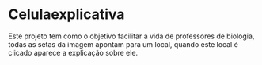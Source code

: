 # Celulaexplicativa
Este projeto tem como o objetivo facilitar a vida de professores de biologia, todas as setas da imagem apontam para um local, quando este local é clicado aparece a explicação sobre ele.
